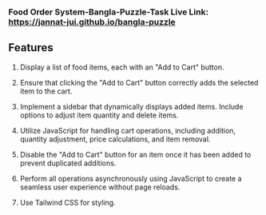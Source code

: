 ### Food Order System-Bangla-Puzzle-Task Live Link: https://jannat-jui.github.io/bangla-puzzle


## Features

1. Display a list of food items, each with an "Add to Cart" button.

2. Ensure that clicking the "Add to Cart" button correctly adds the selected item to the cart.

3. Implement a sidebar that dynamically displays added items. Include options to adjust item quantity and delete items.

4. Utilize JavaScript for handling cart operations, including addition, quantity adjustment, price calculations, and item removal.

5. Disable the "Add to Cart" button for an item once it has been added to prevent duplicated additions.

6. Perform all operations asynchronously using JavaScript to create a seamless user experience without page reloads.

7. Use Tailwind CSS for styling.
